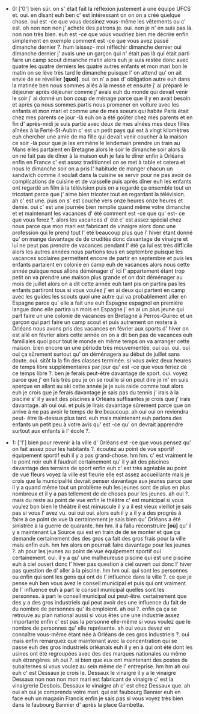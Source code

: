  * 0: ['0']
	 bien sûr.
	 on s' était fait la réflexion justement à une équipe UFCS et.
	 oui.
	 en disant euh ben c' est intéressant on on on a créé quelque chose.
	 oui est -ce que vous dessinez vous-même les vêtements ou c' est.
	 oh non non non j' achète des patrons je.
	 oui.
	 non je n' en suis pas là.
	 non non très bien.
	 euh est -ce que vous voudriez bien me décrire enfin simplement en exemple comment est -ce que vous avez passé dimanche dernier ?.
	 hum laissez- moi réfléchir dimanche dernier oui dimanche dernier j' avais une un garçon qui n' était pas là qui était parti faire un camp scout dimanche matin alors euh je suis restée donc avec quatre les quatre derniers les quatre autres enfants et mon mari bon le matin on se lève très tard le dimanche puisque l' on attend qu' on ait envie de se réveiller **[quoi]**.
	 oui.
	 on n' a pas d' obligation autre euh dans la matinée ben nous sommes allés à la messe et ensuite j' ai préparé le déjeuner après déjeuner comme j' avais euh du monde qui devait venir le soir j' ai donné un bon coup de ménage parce que il y en avait besoin et après ça nous sommes partis nous promener en voiture avec les enfants et mon mari et comme une de mes soeurs qui habite Paris était chez mes parents ce jour -là euh on a été goûter chez mes parents et en fin d' après-midi je suis partie avec deux de mes aînées mes deux filles aînées à la Ferté-St-Aubin c' est un petit pays qui est à vingt kilomètres euh chercher une amie de ma fille qui devait venir coucher à la maison ce soir -là pour que je les emmène le lendemain prendre un train au Mans elles partaient en Bretagne alors le soir le dimanche soir alors là on ne fait pas de dîner à la maison euh je fais le dîner enfin à Orléans enfin en France c' est assez traditionnel on se met à table et cetera et nous le dimanche soir on a pris l' habitude de manger chacun un sandwich comme il voulait dans la cuisine se servir pour ne pas avoir de complications de cuisine et de vaisselle puis après dîner euh les enfants ont regardé un film à la télévision puis on a regardé ça ensemble tout en tricotant parce que j' aime bien tricoter tout en regardant la télévision.
	 ah c' est une.
	 puis on s' est couché vers onze heures onze heures et demie.
	 oui c' est une journée bien remplie quand même votre dimanche et et maintenant les vacances d' été comment est -ce que qu' est- ce que vous ferez ?.
	 alors les vacances d' été c' est assez spécial chez nous parce que mon mari est fabricant de vinaigre alors donc une profession qui le prend tout l' été beaucoup plus que l' hiver étant donné qu' on mange davantage de de crudités donc davantage de vinaigre et lui ne peut pas prendre de vacances pendant l' été ça lui est très difficile alors les autres années nous partions tous en septembre puisque les vacances scolaires permettent encore de partir en septembre et puis les enfants partaient en colonie en camp euh de vacances alors nous cette année puisque nous allons déménager d' ici l' appartement étant trop petit on va prendre une maison plus grande et on doit déménager au mois de juillet alors on a dit cette année euh tant pis on partira pas les enfants partiront tous si vous voulez j' en ai deux qui partent en camp avec les guides les scouts quoi une autre qui va probablement aller en Espagne parce qu' elle a fait une euh Espagne espagnol en première langue donc elle partira un mois en Espagne j' en ai un plus jeune qui part faire un une colonie de vacances en Bretagne à Perros-Guirec et un garçon qui part faire un camp scout et puis autrement on restera à Orléans nous avons pris des vacances en février aux sports d' hiver on est allé en février alors cette année on on a dit ben pas de vacances euh familiales quoi pour tout le monde en même temps on va arranger cette maison.
	 bien encore un une période très mouvementée.
	 oui oui.
	 oui.
	 oui oui ça sûrement surtout qu' on déménagera au début de juillet sans doute.
	 oui.
	 sitôt la la fin des classes terminée.
	 si vous aviez deux heures de temps libre supplémentaires par jour qu' est -ce que vous feriez de ce temps libre ?.
	 ben je ferais peut-être davantage de sport.
	 oui.
	 voyez parce que j' en fais très peu je on se rouille si on peut dire je m' en suis aperçue en allant au ski cette année je je suis raide comme tout alors euh je crois que je ferais davantage je sais pas du tennis j' irais à la piscine s' il y avait des piscines à Orléans suffisantes je crois que j' irais davantage.
	 ah oui oui.
	 et puis je lirais davantage sûrement parce que on arrive à ne pas avoir le temps de lire beaucoup.
	 ah oui oui on reviendra peut- être là-dessus plus tard.
	 euh mais maintenant euh parlons des enfants un petit peu à votre avis qu' est -ce qu' on devrait apprendre surtout aux enfants à l' école ?.
	
 * 1: ['1']
	bien pour revenir à la ville d' Orléans est -ce que vous pensez qu' on fait assez pour les habitants ?.
	 écoutez au point de vue sportif équipement sportif euh il y a pas grand-chose.
	 hm hm.
	 c' est vraiment le le point noir euh il faudrait certainement qu' il y ait des piscines davantage des terrains de sport enfin euh c' est très agréable au point de vue fleurs voyez la ville est fleurie elle est assez accueillante mais je crois que la municipalité devrait penser davantage aux jeunes parce que il y a quand même tout un problème euh les jeunes sont de plus en plus nombreux et il y a pas tellement de de choses pour les jeunes.
	 ah oui ?.
	 mais du reste au point de vue enfin le théâtre c' est municipal si vous voulez bon bien le théâtre il est minuscule il y a il est vieux vieillot je sais pas si vous l' avez vu.
	 oui oui oui.
	 alors euh il y a il y a des progrès à faire à ce point de vue là certainement je sais bien qu' Orléans a été sinistrée à la guerre de quarante.
	 hm hm.
	 il a fallu reconstruire **[où]** qu' il y a maintenant La Source qui est en train de de se monter et que ça demande certainement des des gros ça fait des gros frais pour la ville mais enfin euh.
	 hm hm alors on pourrait faire davantage pour les jeunes ?.
	 ah pour les jeunes au point de vue équipement sportif oui certainement.
	 oui.
	 il y a qu' une malheureuse piscine qui est une piscine euh à ciel ouvert donc l' hiver pas question à ciel ouvert oui donc l' hiver pas question de d' aller à la piscine.
	 hm hm oui.
	 qui sont les personnes ou enfin qui sont les gens qui ont de l' influence dans la ville ?.
	 ce que je pense euh ben vous avez le conseil municipal et puis qui ont vraiment de l' influence euh à part le conseil municipal quelles sont les personnes.
	 à part le conseil municipal oui peut-être.
	 certainement que des y a des gros industriels qui peut avoir des une influence du fait de du nombre de personnes qu' ils emploient.
	 ah oui ?.
	 enfin ça ça se retrouve au plan national aussi si vous êtes une une industrie assez importante enfin c' est pas la personne elle-même si vous voulez que le nombre de personnes qu' elle représente.
	 ah oui vous devez en connaître vous-même étant née à Orléans de ces gros industriels ?.
	 oui mais enfin remarquez que maintenant avec la concentration qui se passe euh des gros industriels orléanais euh il y en a qui ont été dont les usines ont été regroupées avec des des marques nationales ou même euh étrangères.
	 ah oui ?.
	 si bien que eux ont maintenant des postes de subalternes si vous voulez au sein même de l' entreprise.
	 hm hm ah oui euh c' est Dessaux je crois le.
	 Dessaux le vinaigre il y a le vinaigre Dessaux non non non mon mari est fabricant de vinaigre c' est la vinaigrerie Desbois.
	 Dessaux le vinaigre ah c' est chez Dessaux que.
	 ah oui ah oui je comprends votre mari.
	 qui est faubourg Bannier euh en face euh un magasin Francis enfin je sais pas si vous voyez très bien dans le faubourg Bannier d' après la place Gambetta.
	
